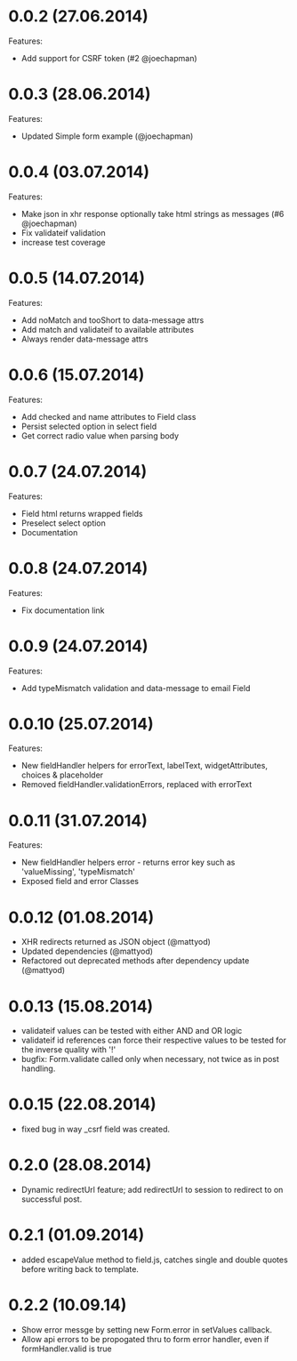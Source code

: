0.0.2 (27.06.2014)
==================

Features:

- Add support for CSRF token (#2 @joechapman)

0.0.3 (28.06.2014)
==================

Features:

- Updated Simple form example (@joechapman)

0.0.4 (03.07.2014)
==================

Features:

- Make json in xhr response optionally take html strings as messages (#6 @joechapman)
- Fix validateif validation
- increase test coverage

0.0.5 (14.07.2014)
==================

Features:

- Add noMatch and tooShort to data-message attrs
- Add match and validateif to available attributes
- Always render data-message attrs

0.0.6 (15.07.2014)
==================

Features:

- Add checked and name attributes to Field class
- Persist selected option in select field
- Get correct radio value when parsing body

0.0.7 (24.07.2014)
==================

Features:

- Field html returns wrapped fields
- Preselect select option
- Documentation

0.0.8 (24.07.2014)
==================

Features:

- Fix documentation link

0.0.9 (24.07.2014)
==================

Features:

- Add typeMismatch validation and data-message to email Field

0.0.10 (25.07.2014)
==================

Features:

- New fieldHandler helpers for errorText, labelText, widgetAttributes, choices & placeholder
- Removed fieldHandler.validationErrors, replaced with errorText

0.0.11 (31.07.2014)
==================

Features:

- New fieldHandler helpers error - returns error key such as 'valueMissing', 'typeMismatch'
- Exposed field and error Classes

0.0.12 (01.08.2014)
==================

- XHR redirects returned as JSON object (@mattyod)
- Updated dependencies (@mattyod)
- Refactored out deprecated methods after dependency update (@mattyod)

0.0.13 (15.08.2014)
==================

- validateif values can be tested with either AND and OR logic
- validateif id references can force their respective values to be tested for the inverse quality with '!'
- bugfix: Form.validate called only when necessary, not twice as in post handling.

0.0.15 (22.08.2014)
==================

- fixed bug in way _csrf field was created.

0.2.0 (28.08.2014)
==================

- Dynamic redirectUrl feature; add redirectUrl to session to redirect to on successful post.

0.2.1 (01.09.2014)
==================

- added escapeValue method to field.js, catches single and double quotes before
writing back to template.

0.2.2 (10.09.14)
================

- Show error messge by setting new Form.error in setValues callback.
- Allow api errors to be propogated thru to form error handler, even if formHandler.valid is true
